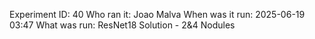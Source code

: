 Experiment ID: 40
Who ran it: Joao Malva
When was it run: 2025-06-19 03:47
What was run: ResNet18 Solution - 2&4 Nodules
